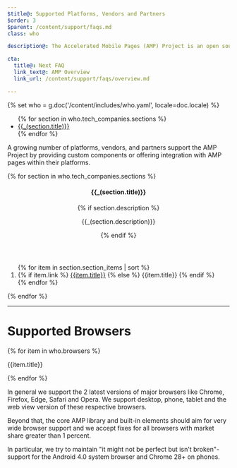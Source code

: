 ```yaml
---
$title@: Supported Platforms, Vendors and Partners
$order: 3
$parent: /content/support/faqs.md
class: who

description@: The Accelerated Mobile Pages (AMP) Project is an open source initiative that makes it easy for publishers to create mobile-friendly content once and have it load instantly everywhere. – Accelerated Mobile Pages Project

cta:
  title@: Next FAQ
  link_text@: AMP Overview
  link_url: /content/support/faqs/overview.md

---
```

{% set who = g.doc('/content/includes/who.yaml', locale=doc.locale) %}

<div class="inline-toc">
  <ul>
    {% for section in who.tech_companies.sections %}
      <li><a href="#{{section.title|slug}}">{{_(section.title)}}</a></li>
    {% endfor %}
  </ul>
</div>

A growing number of platforms, vendors, and partners support the AMP Project by providing custom components or offering integration with AMP pages within their platforms.

<div class="who-container">
  <amp-accordion disable-session-states>
  {% for section in who.tech_companies.sections %}
    <section id="{{section.title|slug}}" {% if loop.index == 1 %}expanded{% endif %}>
      <header class="accordion-header">
        <h4 class="accordion-title">{{_(section.title)}}</h4>
        {% if section.description %}<p>{{_(section.description)}}</p>{% endif %}
      </header>
      <div class="accordion-content">
        <ol class="item-container">
        {% for item in section.section_items | sort %}
          <li class="item">
            {% if item.link %}
              <a href="{{item.link}}">{{item.title}}</a>
            {% else %}
              {{item.title}}
            {% endif %}
          </li>
        {% endfor %}
        </ol>
      </div>
    </section>
  {% endfor %}
  </amp-accordion>
</div>

<hr>

# Supported Browsers

<div class="browser-container">
{% for item in who.browsers %}
  <div class="browser">
    <amp-img width="75"
        height="75"
        layout="responsive"
        src="{{item.img}}"></amp-img>
    <p class="browser-title">{{item.title}}</p>
  </div>
{% endfor %}
</div>

In general we support the 2 latest versions of major browsers like Chrome, Firefox, Edge, Safari and Opera. We support desktop, phone, tablet and the web view version of these respective browsers.

Beyond that, the core AMP library and built-in elements should aim for very wide browser support and we accept fixes for all browsers with market share greater than 1 percent.

In particular, we try to maintain "it might not be perfect but isn't broken"-support for the Android 4.0 system browser and Chrome 28+ on phones.
